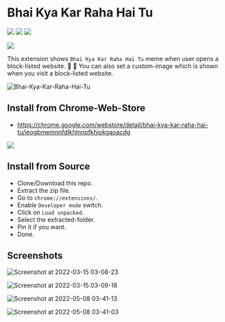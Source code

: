 # Bhai Kya Kar Raha Hai Tu

<p><img src='https://img.shields.io/chrome-web-store/users/ieogbmemnnfdlkhlnnpfkhiokgaoacdg?color=%2376FF03' /> <img src='https://img.shields.io/chrome-web-store/v/ieogbmemnnfdlkhlnnpfkhiokgaoacdg?color=%230091EA' /> <img src='https://img.shields.io/chrome-web-store/rating/ieogbmemnnfdlkhlnnpfkhiokgaoacdg?color=%23FFEA00' /></p>

<a href="https://chrome.google.com/webstore/detail/bhai-kya-kar-raha-hai-tu/ieogbmemnnfdlkhlnnpfkhiokgaoacdg"><img src="https://storage.googleapis.com/web-dev-uploads/image/WlD8wC6g8khYWPJUsQceQkhXSlv1/UV4C4ybeBTsZt43U4xis.png"></a>

This extension shows `Bhai Kya Kar Raha Hai Tu` meme when user opens a block-listed website. :shark: :ghost: You can also set a custom-image which is shown when you visit a block-listed website.

![Bhai-Kya-Kar-Raha-Hai-Tu](https://user-images.githubusercontent.com/13456345/158259755-e801a601-42b0-4745-ad2b-b03367deeec8.jpg)

## Install from Chrome-Web-Store
- https://chrome.google.com/webstore/detail/bhai-kya-kar-raha-hai-tu/ieogbmemnnfdlkhlnnpfkhiokgaoacdg

<a href="https://chrome.google.com/webstore/detail/bhai-kya-kar-raha-hai-tu/ieogbmemnnfdlkhlnnpfkhiokgaoacdg"><img src="https://storage.googleapis.com/web-dev-uploads/image/WlD8wC6g8khYWPJUsQceQkhXSlv1/UV4C4ybeBTsZt43U4xis.png"></a>

## Install from Source

- Clone/Download this repo.
- Extract the zip file.
- Go to `chrome://extensions/`.
- Enable `Developer mode` switch.
- Click on `Load unpacked`.
- Select the extracted-folder.
- Pin it if you want.
- Done.

## Screenshots

![Screenshot at 2022-03-15 03-08-23](https://user-images.githubusercontent.com/13456345/158273222-adebee1f-e47b-4ac1-8a4e-b82ed8e4685e.png)

![Screenshot at 2022-03-15 03-09-18](https://user-images.githubusercontent.com/13456345/158273217-57ec803e-4f65-42f9-ace6-2838557a1e71.png)

![Screenshot at 2022-05-08 03-41-13](https://user-images.githubusercontent.com/13456345/167273405-ecc65747-a285-40c2-8adb-7170c8e98f70.png)

![Screenshot at 2022-05-08 03-41-03](https://user-images.githubusercontent.com/13456345/167273407-7c9e9650-95e5-41d5-b337-9025ebaa7e19.png)

